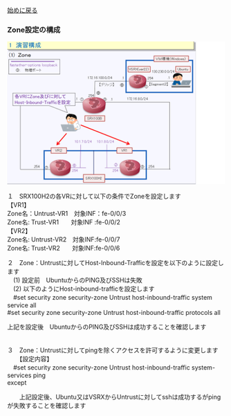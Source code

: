[始めに戻る](./Junos-JSEC-exercises.md) <br>

 ### Zone設定の構成<br>
![Diagram](./images/Zone-1.jpg)<br>


１　SRX100H2の各VRに対して以下の条件でZoneを設定します<br>
【VR1】<br>
 Zone名：Untrust-VR1　対象INF：fe-0/0/3<br>
 Zone名:  Trust-VR1　　対象INF :fe-0/0/2<br>
 【VR2】<br>
 Zone名: Untrust-VR2　対象INF:fe-0/0/7<br>
 Zone名: Trust-VR2　　対象INF:fe-0/0/6<br>

２　Zone：Untrustに対してHost-Inbound-Trafficを設定を以下のように設定します<br>
　(1) 設定前　UbuntuからのPING及びSSHは失敗<br>
　(2) 以下のようにHost-inbound-trafficを設定します<br>
 　#set security zone security-zone Untrust host-inbound-traffic system service all<br>
   #set security zone security-zone Untrust host-inbound-traffic protocols all<br>
   
   上記を設定後　UbuntuからのPING及びSSHは成功することを確認します<br>
　

３　Zone：Untrustに対してpingを除くアクセスを許可するように変更します<br>
　　【設定内容】<br>
 　#set security zone security-zone Untrust host-inbound-traffic system-services ping   
   except<br>
   
　　上記設定後、Ubuntu又はVSRXからUntrustに対してsshは成功するがpingが失敗することを確認します<br>　　　

